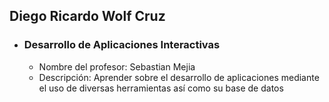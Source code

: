 ## Diego Ricardo Wolf Cruz

- ### Desarrollo de Aplicaciones Interactivas
  - Nombre del profesor: Sebastian Mejia
  - Descripción: Aprender sobre el desarrollo de aplicaciones mediante el uso de diversas herramientas así como su base de datos